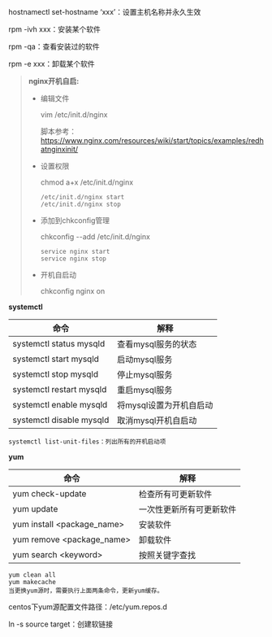 hostnamectl  set-hostname ‘xxx’：设置主机名称并永久生效



rpm -ivh xxx：安装某个软件

rpm -qa：查看安装过的软件

rpm -e xxx：卸载某个软件



> **nginx开机自启:**
>
> + 编辑文件
>
>   vim /etc/init.d/nginx 
>
>   脚本参考：https://www.nginx.com/resources/wiki/start/topics/examples/redhatnginxinit/
>
> + 设置权限
>
>   chmod a+x /etc/init.d/nginx
>
>   ```
>   /etc/init.d/nginx start
>   /etc/init.d/nginx stop
>   ```
>
> + 添加到chkconfig管理
>
>   chkconfig --add /etc/init.d/nginx
>
>   ```
>   service nginx start
>   service nginx stop
>   ```
>
> + 开机自启动
>
>   chkconfig nginx on



**systemctl**

| 命令                     | 解释                    |
| ------------------------ | ----------------------- |
| systemctl status mysqld  | 查看mysql服务的状态     |
| systemctl start mysqld   | 启动mysql服务           |
| systemctl stop mysqld    | 停止mysql服务           |
| systemctl restart mysqld | 重启mysql服务           |
| systemctl enable mysqld  | 将mysql设置为开机自启动 |
| systemctl disable mysqld | 取消mysql开机自启动     |

```
systemctl list-unit-files：列出所有的开机启动项
```



**yum**

| 命令                       | 解释                     |
| -------------------------- | ------------------------ |
| yum check-update           | 检查所有可更新软件       |
| yum update                 | 一次性更新所有可更新软件 |
| yum install <package_name> | 安装软件                 |
| yum remove <package_name>  | 卸载软件                 |
| yum search \<keyword>      | 按照关键字查找           |

```
yum clean all
yum makecache
当更换yum源时，需要执行上面两条命令，更新yum缓存。
```

centos下yum源配置文件路径：/etc/yum.repos.d



ln -s source target：创建软链接

